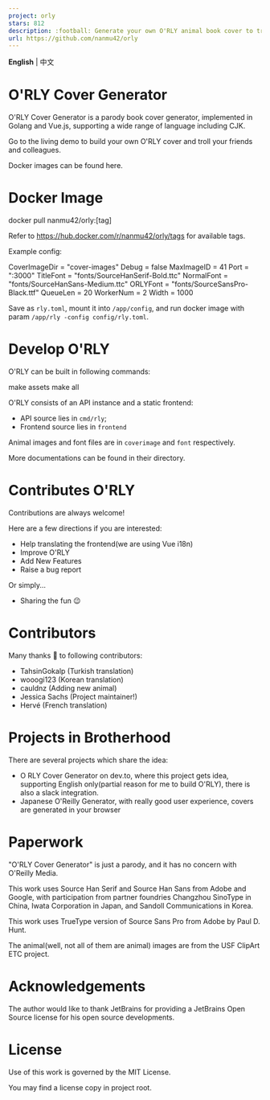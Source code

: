 ```yaml
---
project: orly
stars: 812
description: :football: Generate your own O'RLY animal book cover to troll your colleagues | 生成你自己的O'RLY动物书封面，让你的同事惊掉下巴
url: https://github.com/nanmu42/orly
---
```


**English** | 中文

O'RLY Cover Generator
=====================

O'RLY Cover Generator is a parody book cover generator, implemented in Golang and Vue.js, supporting a wide range of language including CJK.

Go to the living demo to build your own O'RLY cover and troll your friends and colleagues.

Docker images can be found here.

Docker Image
============

docker pull nanmu42/orly:\[tag\]

Refer to https://hub.docker.com/r/nanmu42/orly/tags for available tags.

Example config:

CoverImageDir = "cover-images"
Debug = false
MaxImageID = 41
Port = ":3000"
TitleFont = "fonts/SourceHanSerif-Bold.ttc"
NormalFont = "fonts/SourceHanSans-Medium.ttc"
ORLYFont = "fonts/SourceSansPro-Black.ttf"
QueueLen = 20
WorkerNum = 2
Width = 1000

Save as `rly.toml`, mount it into `/app/config`, and run docker image with param `/app/rly -config config/rly.toml`.

Develop O'RLY
=============

O'RLY can be built in following commands:

make assets
make all

O'RLY consists of an API instance and a static frontend:

-   API source lies in `cmd/rly`;
-   Frontend source lies in `frontend`

Animal images and font files are in `coverimage` and `font` respectively.

More documentations can be found in their directory.

Contributes O'RLY
=================

Contributions are always welcome!

Here are a few directions if you are interested:

-   Help translating the frontend(we are using Vue i18n)
-   Improve O'RLY
-   Add New Features
-   Raise a bug report

Or simply...

-   Sharing the fun 😉

Contributors
============

Many thanks 🤗 to following contributors:

-   TahsinGokalp (Turkish translation)
-   wooogi123 (Korean translation)
-   cauldnz (Adding new animal)
-   Jessica Sachs (Project maintainer!)
-   Hervé (French translation)

Projects in Brotherhood
=======================

There are several projects which share the idea:

-   O RLY Cover Generator on dev.to, where this project gets idea, supporting English only(partial reason for me to build O'RLY), there is also a slack integration.
-   Japanese O'Reilly Generator, with really good user experience, covers are generated in your browser

Paperwork
=========

"O'RLY Cover Generator" is just a parody, and it has no concern with O'Reilly Media.

This work uses Source Han Serif and Source Han Sans from Adobe and Google, with participation from partner foundries Changzhou SinoType in China, Iwata Corporation in Japan, and Sandoll Communications in Korea.

This work uses TrueType version of Source Sans Pro from Adobe by Paul D. Hunt.

The animal(well, not all of them are animal) images are from the USF ClipArt ETC project.

Acknowledgements
================

The author would like to thank JetBrains for providing a JetBrains Open Source license for his open source developments.

License
=======

Use of this work is governed by the MIT License.

You may find a license copy in project root.
